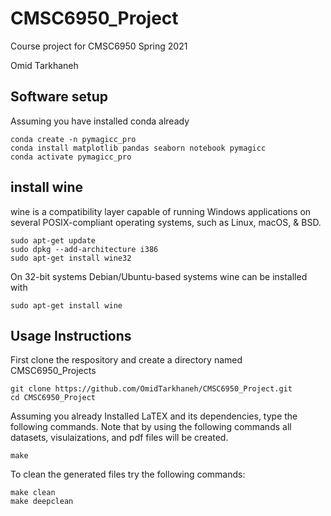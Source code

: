 # CMSC6950_Project
Course project for CMSC6950 Spring 2021

Omid Tarkhaneh

## Software setup
Assuming you have installed conda already

```
conda create -n pymagicc_pro
conda install matplotlib pandas seaborn notebook pymagicc
conda activate pymagicc_pro
```

## install wine 
wine is a compatibility layer capable of running Windows applications on several
POSIX-compliant operating systems, such as Linux, macOS, & BSD.

```
sudo apt-get update
sudo dpkg --add-architecture i386
sudo apt-get install wine32
```

On 32-bit systems Debian/Ubuntu-based systems wine can be installed with

```
sudo apt-get install wine
```
## Usage Instructions
First clone the respository and create a directory named CMSC6950_Projects
```
git clone https://github.com/OmidTarkhaneh/CMSC6950_Project.git
cd CMSC6950_Project
```

Assuming you already Installed LaTEX and its dependencies, type the following commands.
Note that by using the following commands all datasets, visulaizations, and pdf files will be created.

```
make
```

To clean the generated files try the following commands:
```
make clean
make deepclean
``` 
